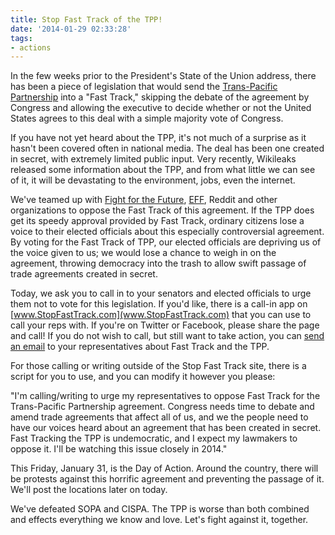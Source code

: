 ```yaml
---
title: Stop Fast Track of the TPP!
date: '2014-01-29 02:33:28'
tags:
- actions
---
```


In the few weeks prior to the President's State of the Union address, there has been a piece of legislation that would send the 
[Trans-Pacific Partnership](http://wikileaks.org/tpp/) into a "Fast Track," skipping the debate of the agreement by Congress and allowing the executive to decide whether or not the United States agrees to this deal with a simple majority vote of Congress.

If you have not yet heard about the TPP, it's not much of a surprise as it hasn't been covered often in national media. The deal has been one created in secret, with extremely limited public input. Very recently, Wikileaks released some information about the TPP, and from what little we can see of it, it will be devastating to the environment, jobs, even the internet.

We've teamed up with 
[Fight for the Future](http://FightfortheFuture.org), 
[EFF](http://eff.org), Reddit and other organizations to oppose the Fast Track of this agreement. If the TPP does get its speedy approval provided by Fast Track, ordinary citizens lose a voice to their elected officials about this especially controversial agreement. By voting for the Fast Track of TPP, our elected officials are depriving us of the voice given to us; we would lose a chance to weigh in on the agreement, throwing democracy into the trash to allow swift passage of trade agreements created in secret.

Today, we ask you to call in to your senators and elected officials to urge them not to vote for this legislation. If you'd like, there is a call-in app on 
[www.StopFastTrack.com](www.StopFastTrack.com) that you can use to call your reps with. If you're on Twitter or Facebook, please share the page and call! If you do not wish to call, but still want to take action, you can 
[send an email](http://cms.fightforthefuture.org/stopfasttrack-email) to your representatives about Fast Track and the TPP.

For those calling or writing outside of the Stop Fast Track site, there is a script for you to use, and you can modify it however you please:

"I'm calling/writing to urge my representatives to oppose Fast Track for the Trans-Pacific Partnership agreement. Congress needs time to debate and amend trade agreements that affect all of us, and we the people need to have our voices heard about an agreement that has been created in secret. Fast Tracking the TPP is undemocratic, and I expect my lawmakers to oppose it. I'll be watching this issue closely in 2014."

This Friday, January 31, is the Day of Action. Around the country, there will be protests against this horrific agreement and preventing the passage of it. We'll post the locations later on today.

We've defeated SOPA and CISPA. The TPP is worse than both combined and effects everything we know and love. Let's fight against it, together.
